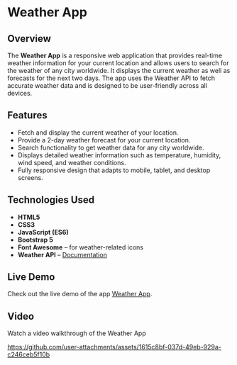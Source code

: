 # Weather App

## Overview

The **Weather App** is a responsive web application that provides real-time weather information for your current location and allows users to search for the weather of any city worldwide. It displays the current weather as well as forecasts for the next two days. The app uses the Weather API to fetch accurate weather data and is designed to be user-friendly across all devices.

## Features

- Fetch and display the current weather of your location.
- Provide a 2-day weather forecast for your current location.
- Search functionality to get weather data for any city worldwide.
- Displays detailed weather information such as temperature, humidity, wind speed, and weather conditions.
- Fully responsive design that adapts to mobile, tablet, and desktop screens.

## Technologies Used

- **HTML5**
- **CSS3**
- **JavaScript (ES6)**
- **Bootstrap 5**
- **Font Awesome** – for weather-related icons
- **Weather API** – [Documentation](https://www.weatherapi.com/docs/)

## Live Demo

Check out the live demo of the app [Weather App](https://weather-app-alpha-orpin.vercel.app/).

## Video

Watch a video walkthrough of the Weather App 

https://github.com/user-attachments/assets/1615c8bf-037d-49eb-929a-c246ceb5f10b

